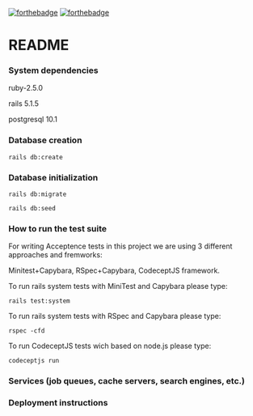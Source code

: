 [![forthebadge](https://forthebadge.com/images/badges/makes-people-smile.svg)](https://forthebadge.com)
[![forthebadge](https://forthebadge.com/images/badges/contains-technical-debt.svg)](https://forthebadge.com)

# README

### System dependencies

ruby-2.5.0

rails 5.1.5

postgresql 10.1

### Database creation

    rails db:create

### Database initialization

    rails db:migrate

    rails db:seed

### How to run the test suite

For writing Acceptence tests in this project we are using 3 different approaches and fremworks:

Minitest+Capybara, RSpec+Capybara, CodeceptJS framework.

To run rails system tests with MiniTest and Capybara please type:

    rails test:system

To run rails system tests with RSpec and Capybara please type:

    rspec -cfd
    
To run CodeceptJS tests wich based on node.js please type:

    codeceptjs run

### Services (job queues, cache servers, search engines, etc.)

### Deployment instructions
